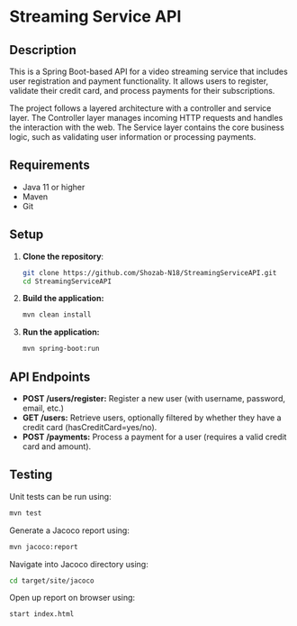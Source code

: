 # Streaming Service API

## Description

This is a Spring Boot-based API for a video streaming service that includes user registration and payment functionality. It allows users to register, validate their credit card, and process payments for their subscriptions.

The project follows a layered architecture with a controller and service layer. The Controller layer manages incoming HTTP requests and handles the interaction with the web. The Service layer contains the core business logic, such as validating user information or processing payments. 

## Requirements

- Java 11 or higher
- Maven
- Git

## Setup

1. **Clone the repository**:
   ```bash
   git clone https://github.com/Shozab-N18/StreamingServiceAPI.git
   cd StreamingServiceAPI
2. **Build the application:**
   ```bash
   mvn clean install
3. **Run the application:**
   ```bash
   mvn spring-boot:run

## API Endpoints

- **POST /users/register:** Register a new user (with username, password, email, etc.)
- **GET /users:** Retrieve users, optionally filtered by whether they have a credit card (hasCreditCard=yes/no).
- **POST /payments:** Process a payment for a user (requires a valid credit card and amount).

## Testing

Unit tests can be run using:
  ```bash
  mvn test
  ```
Generate a Jacoco report using:
  ```bash
  mvn jacoco:report
  ```
Navigate into Jacoco directory using: 
```bash
cd target/site/jacoco
```
Open up report on browser using: 
```bash
start index.html
```

